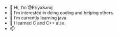- 👋 Hi, I’m @PriyaSaroj
- 👀 I’m interested in doing coding and helping others.
- 🌱 I’m currently learning java.
- 💞️ I learned C and C++ also.
- 📫

<!---
PriyaSaroj/PriyaSaroj is a ✨ special ✨ repository because its `README.md` (this file) appears on your GitHub profile.
You can click the Preview link to take a look at your changes.
--->
